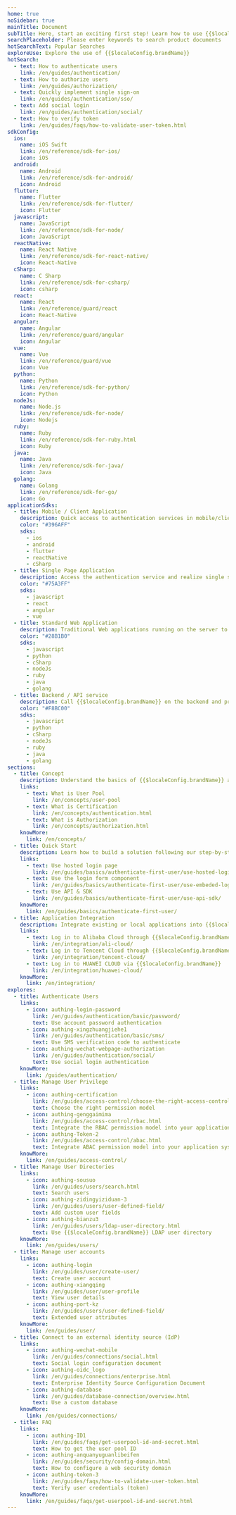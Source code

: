 ```yaml
---
home: true
noSidebar: true
mainTitle: Document
subTitle: Here, start an exciting first step! Learn how to use {{$localeConfig.brandName}} and the API provided by {{$localeConfig.brandName}}.
searchPlaceholder: Please enter keywords to search product documents
hotSearchText: Popular Searches
exploreUse: Explore the use of {{$localeConfig.brandName}}
hotSearch:
  - text: How to authenticate users
    link: /en/guides/authentication/
  - text: How to authorize users
    link: /en/guides/authorization/
  - text: Quickly implement single sign-on
    link: /en/guides/authentication/sso/
  - text: Add social login
    link: /en/guides/authentication/social/
  - text: How to verify token
    link: /en/guides/faqs/how-to-validate-user-token.html
sdkConfig:
  ios:
    name: iOS Swift
    link: /en/reference/sdk-for-ios/
    icon: iOS
  android:
    name: Android
    link: /en/reference/sdk-for-android/
    icon: Android
  flutter:
    name: Flutter
    link: /en/reference/sdk-for-flutter/
    icon: Flutter
  javascript:
    name: JavaScript
    link: /en/reference/sdk-for-node/
    icon: JavaScript
  reactNative:
    name: React Native
    link: /en/reference/sdk-for-react-native/
    icon: React-Native
  cSharp:
    name: C Sharp
    link: /en/reference/sdk-for-csharp/
    icon: csharp
  react:
    name: React
    link: /en/reference/guard/react
    icon: React-Native
  angular:
    name: Angular
    link: /en/reference/guard/angular
    icon: Angular
  vue:
    name: Vue
    link: /en/reference/guard/vue
    icon: Vue
  python:
    name: Python
    link: /en/reference/sdk-for-python/
    icon: Python
  nodeJs:
    name: Node.js
    link: /en/reference/sdk-for-node/
    icon: Nodejs
  ruby:
    name: Ruby
    link: /en/reference/sdk-for-ruby.html
    icon: Ruby
  java:
    name: Java
    link: /en/reference/sdk-for-java/
    icon: Java
  golang:
    name: Golang
    link: /en/reference/sdk-for-go/
    icon: Go
applicationSdks:
  - title: Mobile / Client Application
    description: Quick access to authentication services in mobile/client applications
    color: "#396AFF"
    sdks:
      - ios
      - android
      - flutter
      - reactNative
      - cSharp
  - title: Single Page Application
    description: Access the authentication service and realize single sign-on in the web application running in the browser
    color: "#75A3FF"
    sdks:
      - javascript
      - react
      - angular
      - vue
  - title: Standard Web Application
    description: Traditional Web applications running on the server to achieve unified authentication and authorization
    color: "#28B1B0"
    sdks:
      - javascript
      - python
      - cSharp
      - nodeJs
      - ruby
      - java
      - golang
  - title: Backend / API service
    description: Call {{$localeConfig.brandName}} on the backend and protect the API interface
    color: "#F8BC00"
    sdks:
      - javascript
      - python
      - cSharp
      - nodeJs
      - ruby
      - java
      - golang
sections:
  - title: Concept
    description: Understand the basics of {{$localeConfig.brandName}} architecture
    links:
      - text: What is User Pool
        link: /en/concepts/user-pool
      - text: What is Certification
        link: /en/concepts/authentication.html
      - text: What is Authorization
        link: /en/concepts/authorization.html
    knowMore:
      link: /en/concepts/
  - title: Quick Start
    description: Learn how to build a solution following our step-by-step instructions.
    links:
      - text: Use hosted login page
        link: /en/guides/basics/authenticate-first-user/use-hosted-login-page
      - text: Use the login form component
        link: /en/guides/basics/authenticate-first-user/use-embeded-login-component/
      - text: Use API & SDK
        link: /en/guides/basics/authenticate-first-user/use-api-sdk/
    knowMore:
      link: /en/guides/basics/authenticate-first-user/
  - title: Application Integration
    description: Integrate existing or local applications into {{$localeConfig.brandName}}.
    links:
      - text: Log in to Alibaba Cloud through {{$localeConfig.brandName}}
        link: /en/integration/ali-cloud/
      - text: Log in to Tencent Cloud through {{$localeConfig.brandName}}
        link: /en/integration/tencent-cloud/
      - text: Log in to HUAWEI CLOUD via {{$localeConfig.brandName}}
        link: /en/integration/huawei-cloud/
    knowMore:
      link: /en/integration/
explores:
  - title: Authenticate Users
    links:
      - icon: authing-login-password
        link: /en/guides/authentication/basic/password/
        text: Use account password authentication
      - icon: authing-xingzhuangjiehe1
        link: /en/guides/authentication/basic/sms/
        text: Use SMS verification code to authenticate
      - icon: authing-wechat-webpage-authorization
        link: /en/guides/authentication/social/
        text: Use social login authentication
    knowMore:
      link: /guides/authentication/
  - title: Manage User Privilege
    links:
      - icon: authing-certification
        link: /en/guides/access-control/choose-the-right-access-control-model.html
        text: Choose the right permission model
      - icon: authing-genggaimima
        link: /en/guides/access-control/rbac.html
        text: Integrate the RBAC permission model into your application system
      - icon: authing-Token-2
        link: /en/guides/access-control/abac.html
        text: Integrate ABAC permission model into your application system
    knowMore:
      link: /en/guides/access-control/
  - title: Manage User Directories
    links:
      - icon: authing-sousuo
        link: /en/guides/users/search.html
        text: Search users
      - icon: authing-zidingyiziduan-3
        link: /en/guides/users/user-defined-field/
        text: Add custom user fields
      - icon: authing-bianzu3
        link: /en/guides/users/ldap-user-directory.html
        text: Use {{$localeConfig.brandName}} LDAP user directory
    knowMore:
      link: /en/guides/users/
  - title: Manage user accounts
    links:
      - icon: authing-login
        link: /en/guides/user/create-user/
        text: Create user account
      - icon: authing-xiangqing
        link: /en/guides/user/user-profile
        text: View user details
      - icon: authing-port-kz
        link: /en/guides/users/user-defined-field/
        text: Extended user attributes
    knowMore:
      link: /en/guides/user/
  - title: Connect to an external identity source (IdP)
    links:
      - icon: authing-wechat-mobile
        link: /en/guides/connections/social.html
        text: Social login configuration document
      - icon: authing-oidc_logo
        link: /en/guides/connections/enterprise.html
        text: Enterprise Identity Source Configuration Document
      - icon: authing-database
        link: /en/guides/database-connection/overview.html
        text: Use a custom database
    knowMore:
      link: /en/guides/connections/
  - title: FAQ
    links:
      - icon: authing-ID1
        link: /en/guides/faqs/get-userpool-id-and-secret.html
        text: How to get the user pool ID
      - icon: authing-anquanyuguanlibeifen
        link: /en/guides/security/config-domain.html
        text: How to configure a web security domain
      - icon: authing-token-3
        link: /en/guides/faqs/how-to-validate-user-token.html
        text: Verify user credentials (token)
    knowMore:
      link: /en/guides/faqs/get-userpool-id-and-secret.html
---
```

